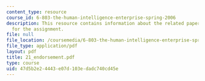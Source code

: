 ```yaml
---
content_type: resource
course_id: 6-803-the-human-intelligence-enterprise-spring-2006
description: This resource contains information about the related paper and the guidelines
  for the assignment.
file: null
file_location: /coursemedia/6-803-the-human-intelligence-enterprise-spring-2006/47d5b2e24443e07d103edadc740cd45e_21_endorsement.pdf
file_type: application/pdf
layout: pdf
title: 21_endorsement.pdf
type: course
uid: 47d5b2e2-4443-e07d-103e-dadc740cd45e
---
```

